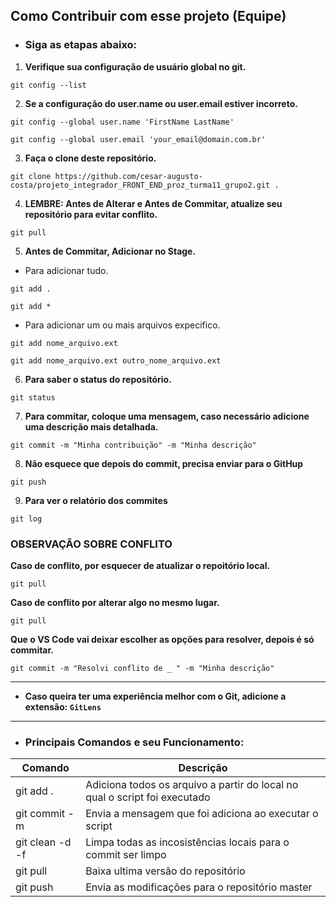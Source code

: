 ## Como Contribuir com esse projeto (Equipe)

* ### Siga as etapas abaixo:

1. **Verifique sua configuração de usuário global no git.**
```
git config --list
```
2. **Se a configuração do user.name ou user.email estiver incorreto.**
```
git config --global user.name 'FirstName LastName'
```
```
git config --global user.email 'your_email@domain.com.br'
```
3. **Faça o clone deste repositório.**
```
git clone https://github.com/cesar-augusto-costa/projeto_integrador_FRONT_END_proz_turma11_grupo2.git .
```
4. **LEMBRE: Antes de Alterar e Antes de Commitar, atualize seu repositório para evitar conflito.**
```
git pull
```
5. **Antes de Commitar, Adicionar no Stage.**
- Para adicionar tudo.
```
git add .
```
```
git add *
```
- Para adicionar um ou mais arquivos expecifico.
```
git add nome_arquivo.ext
```
```
git add nome_arquivo.ext outro_nome_arquivo.ext
```
6. **Para saber o status do repositório.**
```
git status
```
7. **Para commitar, coloque uma mensagem, caso necessário adicione uma descrição mais detalhada.**
```
git commit -m "Minha contribuição" -m "Minha descrição"
```
8. **Não esquece que depois do commit, precisa enviar para o GitHup**
```
git push
```
9. **Para ver o relatório dos commites**
```
git log
```

### OBSERVAÇÃO SOBRE CONFLITO

**Caso de conflito, por esquecer de atualizar o repoitório local.**
```
git pull
```

**Caso de conflito por alterar algo no mesmo lugar.**
```
git pull
```
**Que o VS Code vai deixar escolher as opções para resolver, depois é só commitar.**
```
git commit -m "Resolvi conflito de _ " -m "Minha descrição"
```
  
---
* **Caso queira ter uma experiência melhor com o Git, adicione a extensão: `GitLens`**
---

* ### Principais Comandos e seu Funcionamento:

Comando         | Descrição
-------------   | -------------
git add .       | Adiciona todos os arquivo a partir do local no qual o script foi executado
git commit -m   | Envia a mensagem que foi adiciona ao executar o script
git clean -d -f | Limpa todas as incosistências locais para o commit ser limpo
git pull        | Baixa ultima versão do repositório
git push        | Envia as modificações para o repositório master

